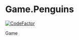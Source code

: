 # Game.Penguins

[![CodeFactor](https://www.codefactor.io/repository/github/mrgove10/game.penguins/badge)](https://www.codefactor.io/repository/github/mrgove10/game.penguins)

Game
